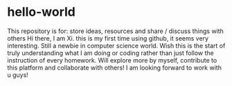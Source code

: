 # hello-world
This repository is for: store ideas, resources and share / discuss things with others
 Hi there, 
 I am Xi.
 this is my first time using github, it seems very interesting. Still a newbie in computer science world.
 Wish this is the start of truly understanding what I am doing or coding rather than just follow the instruction of every homework. Will explore more by myself, contribute to this platform and collaborate with others! 
 I am looking forward to work with u guys!
